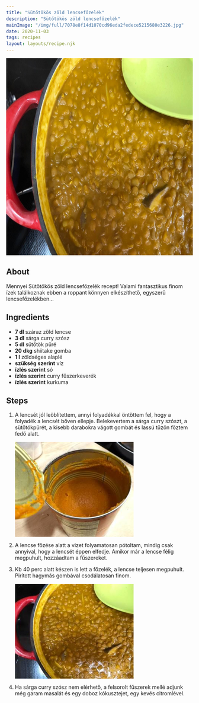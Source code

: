 ```yaml
---
title: "Sütőtökös zöld lencsefőzelék"
description: "Sütőtökös zöld lencsefőzelék"
mainImage: "/img/full/7078e8f14d1070cd96eda2fedece5215680e3226.jpg"
date: 2020-11-03
tags: recipes
layout: layouts/recipe.njk
---
```

                        
<p align="center"><a href="https://cookpad.com/hu/receptek/13971855-sutotokos-zold-lencsefozelek" rel="Recipe source page"><img width="751" height="532" src="/img/full/7078e8f14d1070cd96eda2fedece5215680e3226.jpg"/></a></p>

## About
Mennyei Sütőtökös zöld lencsefőzelék recept! Valami fantasztikus finom ízek találkoznak ebben a roppant könnyen elkészíthető, egyszerű lencsefőzelékben...

>  

## Ingredients
* **7 dl** száraz zöld lencse
* **3 dl** sárga curry szósz
* **5 dl** sütőtök püré
* **20 dkg** shiitake gomba
* **1 l** zöldséges alaplé
* **szükség szerint** víz
* **ízlés szerint** só
* **ízlés szerint** curry fűszerkeverék
* **ízlés szerint** kurkuma

## Steps

1. A lencsét jól leöblítettem, annyi folyadékkal öntöttem fel, hogy a folyadék a lencsét bőven ellepje. Belekevertem a sárga curry szószt, a sütőtökpürét, a kisebb darabokra vágott gombát és lassú tűzön főztem fedő alatt.
 
    <p><img width="320" height="256" align="left" src="/img/full/597226e00191442173257d7197f17c962ecb5834.jpg"/></p><div style="clear: both"/>

2. A lencse főzése alatt a vizet folyamatosan pótoltam, mindig csak annyival, hogy a lencsét éppen elfedje. Amikor már a lencse félig megpuhult, hozzáadtam a fűszereket.
 
    <div style="clear: both"/>

3. Kb 40 perc alatt készen is lett a főzelék, a lencse teljesen megpuhult. Pirított hagymás gombával csodálatosan finom.
 
    <p><img width="320" height="256" align="left" src="/img/full/98f36522d0fe3760bd4cd0db9bc6b12ae3df040c.jpg"/></p><div style="clear: both"/>

4. Ha sárga curry szósz nem elérhető, a felsorolt fűszerek mellé adjunk még garam masalát és egy doboz kókusztejet, egy kevés citromlével.
 
    <div style="clear: both"/>

